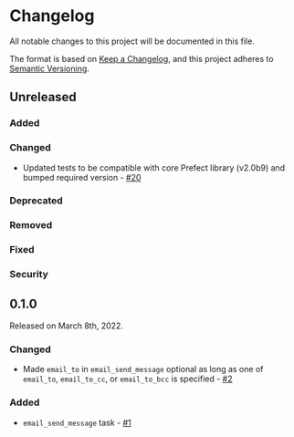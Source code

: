 # Changelog

All notable changes to this project will be documented in this file.

The format is based on [Keep a Changelog](https://keepachangelog.com/en/1.0.0/),
and this project adheres to [Semantic Versioning](https://semver.org/spec/v2.0.0.html).

## Unreleased

### Added

### Changed

- Updated tests to be compatible with core Prefect library (v2.0b9) and bumped required version - [#20](https://github.com/PrefectHQ/prefect-email/pull/20)

### Deprecated

### Removed

### Fixed

### Security

## 0.1.0

Released on March 8th, 2022.

### Changed

- Made `email_to` in `email_send_message` optional as long as one of `email_to`, `email_to_cc`, or `email_to_bcc` is specified - [#2](https://github.com/PrefectHQ/prefect-email/pull/2)

### Added

- `email_send_message` task - [#1](https://github.com/PrefectHQ/prefect-email/pull/1)

